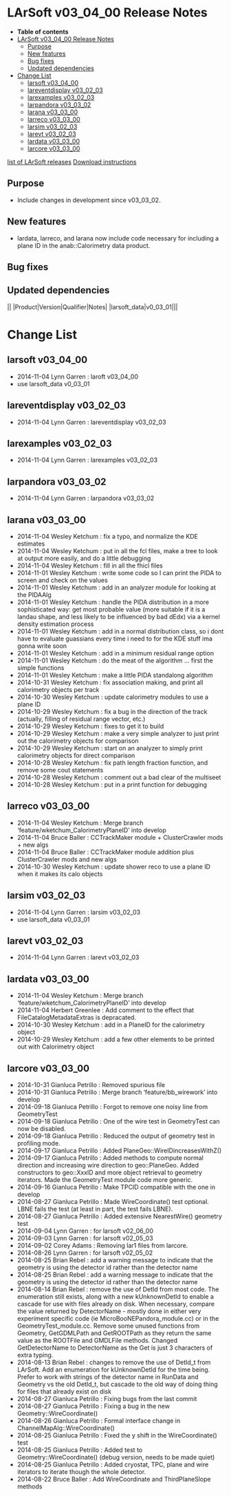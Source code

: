 LArSoft v03\_04\_00 Release Notes
======================================================================

-   **Table of contents**
-   [LArSoft v03\_04\_00 Release Notes](#LArSoft-v03_04_00-Release-Notes)
    -   [Purpose](#Purpose)
    -   [New features](#New-features)
    -   [Bug fixes](#Bug-fixes)
    -   [Updated dependencies](#Updated-dependencies)
-   [Change List](#Change-List)
    -   [larsoft v03\_04\_00](#larsoft-v03_04_00)
    -   [lareventdisplay v03\_02\_03](#lareventdisplay-v03_02_03)
    -   [larexamples v03\_02\_03](#larexamples-v03_02_03)
    -   [larpandora v03\_03\_02](#larpandora-v03_03_02)
    -   [larana v03\_03\_00](#larana-v03_03_00)
    -   [larreco v03\_03\_00](#larreco-v03_03_00)
    -   [larsim v03\_02\_03](#larsim-v03_02_03)
    -   [larevt v03\_02\_03](#larevt-v03_02_03)
    -   [lardata v03\_03\_00](#lardata-v03_03_00)
    -   [larcore v03\_03\_00](#larcore-v03_03_00)

[list of LArSoft releases](LArSoft_release_list)
[Download instructions](http://scisoft.fnal.gov/scisoft/projects/larsoft/v03_04_00/larsoft-v03_04_00.html)

Purpose
--------------------

-   Include changes in development since v03\_03\_02.

New features
------------------------------

-   lardata, larreco, and larana now include code necessary for including a plane ID in the anab::Calorimetry data product.

Bug fixes
------------------------

Updated dependencies
----------------------------------------------

||
|Product|Version|Qualifier|Notes|
|larsoft\_data|v0\_03\_01|||

Change List
============================

larsoft v03\_04\_00
------------------------------------------

-   2014-11-04 Lynn Garren : laroft v03\_04\_00
-   use larsoft\_data v0\_03\_01

lareventdisplay v03\_02\_03
----------------------------------------------------------

-   2014-11-04 Lynn Garren : lareventdisplay v03\_02\_03

larexamples v03\_02\_03
--------------------------------------------------

-   2014-11-04 Lynn Garren : larexamples v03\_02\_03

larpandora v03\_03\_02
------------------------------------------------

-   2014-11-04 Lynn Garren : larpandora v03\_03\_02

larana v03\_03\_00
----------------------------------------

-   2014-11-04 Wesley Ketchum : fix a typo, and normalize the KDE estimates
-   2014-11-04 Wesley Ketchum : put in all the fcl files, make a tree to look at output more easily, and do a little debugging
-   2014-11-04 Wesley Ketchum : fill in all the fhicl files
-   2014-11-01 Wesley Ketchum : write some code so I can print the PIDA to screen and check on the values
-   2014-11-01 Wesley Ketchum : add in an analyzer module for looking at the PIDAAlg
-   2014-11-01 Wesley Ketchum : handle the PIDA distribution in a more sophisticated way: get most probable value (more suitable if it is a landau shape, and less likely to be influenced by bad dEdx) via a kernel density estimation process
-   2014-11-01 Wesley Ketchum : add in a normal distribution class, so i dont have to evaluate guassians every time i need to for the KDE stuff ima gonna write soon
-   2014-11-01 Wesley Ketchum : add in a minimum residual range option
-   2014-11-01 Wesley Ketchum : do the meat of the algorithm … first the simple functions
-   2014-11-01 Wesley Ketchum : make a little PIDA standalong algorithm
-   2014-10-31 Wesley Ketchum : fix association making, and print all calorimetry objects per track
-   2014-10-30 Wesley Ketchum : update calorimetry modules to use a plane ID
-   2014-10-29 Wesley Ketchum : fix a bug in the direction of the track (actually, filling of residual range vector, etc.)
-   2014-10-29 Wesley Ketchum : fixes to get it to build
-   2014-10-29 Wesley Ketchum : make a very simple analyzer to just print out the calorimetry objects for comparison
-   2014-10-29 Wesley Ketchum : start on an analyzer to simply print calorimetry objects for direct comparison
-   2014-10-28 Wesley Ketchum : fix path length fraction function, and remove some cout statements
-   2014-10-28 Wesley Ketchum : comment out a bad clear of the multiseet
-   2014-10-28 Wesley Ketchum : put in a print function for debugging

larreco v03\_03\_00
------------------------------------------

-   2014-11-04 Wesley Ketchum : Merge branch ‘feature/wketchum\_CalorimetryPlaneID’ into develop
-   2014-11-04 Bruce Baller : CCTrackMaker module + ClusterCrawler mods + new algs
-   2014-11-04 Bruce Baller : CCTrackMaker module addition plus ClusterCrawler mods and new algs
-   2014-10-30 Wesley Ketchum : update shower reco to use a plane ID when it makes its calo objects

larsim v03\_02\_03
----------------------------------------

-   2014-11-04 Lynn Garren : larsim v03\_02\_03
-   use larsoft\_data v0\_03\_01

larevt v03\_02\_03
----------------------------------------

-   2014-11-04 Lynn Garren : larevt v03\_02\_03

lardata v03\_03\_00
------------------------------------------

-   2014-11-04 Wesley Ketchum : Merge branch ‘feature/wketchum\_CalorimetryPlaneID’ into develop
-   2014-11-04 Herbert Greenlee : Add comment to the effect that FileCatalogMetadataExtras is depracated.
-   2014-10-30 Wesley Ketchum : add in a PlaneID for the calorimetry object
-   2014-10-29 Wesley Ketchum : add a few other elements to be printed out with Calorimetry object

larcore v03\_03\_00
------------------------------------------

-   2014-10-31 Gianluca Petrillo : Removed spurious file
-   2014-10-31 Gianluca Petrillo : Merge branch ‘feature/bb\_wirework’ into develop
-   2014-09-18 Gianluca Petrillo : Forgot to remove one noisy line from GeometryTest
-   2014-09-18 Gianluca Petrillo : One of the wire test in GeometryTest can now be disabled.
-   2014-09-18 Gianluca Petrillo : Reduced the output of geometry test in profiling mode.
-   2014-09-17 Gianluca Petrillo : Added PlaneGeo::WireIDincreasesWithZ()
-   2014-09-17 Gianluca Petrillo : Added methods to compute normal direction and increasing wire direction to geo::PlaneGeo. Added constructors to geo::XxxID and more object retrieval to geometry iterators. Made the GeometryTest module code more generic.
-   2014-09-16 Gianluca Petrillo : Make TPCID compatible with the one in develop
-   2014-08-27 Gianluca Petrillo : Made WireCoordinate() test optional. LBNE fails the test (at least in part, the test fails LBNE).
-   2014-08-27 Gianluca Petrillo : Added extensive NearestWire() geometry test
-   2014-09-04 Lynn Garren : for larsoft v02\_06\_00
-   2014-09-03 Lynn Garren : for larsoft v02\_05\_03
-   2014-09-02 Corey Adams : Removing lar1 files from larcore.
-   2014-08-26 Lynn Garren : for larsoft v02\_05\_02
-   2014-08-25 Brian Rebel : add a warning message to indicate that the geometry is using the detector id rather than the detector name
-   2014-08-25 Brian Rebel : add a warning message to indicate that the geometry is using the detector id rather than the detector name
-   2014-08-14 Brian Rebel : remove the use of DetId from most code. The enumeration still exists, along with a new kUnknownDetId to enable a cascade for use with files already on disk. When necessary, compare the value returned by DetectorName - mostly done in either very experiment specific code (ie MicroBooNEPandora\_module.cc) or in the GeometryTest\_module.cc. Remove some unused functions from Geometry, GetGDMLPath and GetROOTPath as they return the same value as the ROOTFile and GMDLFile methods. Changed GetDetectorName to DetectorName as the Get is just 3 characters of extra typing.
-   2014-08-13 Brian Rebel : changes to remove the use of DetId\_t from LArSoft. Add an enumeration for kUnknownDetId for the time being. Prefer to work with strings of the detector name in RunData and Geometry vs the old DetId\_t, but cascade to the old way of doing thing for files that already exist on disk
-   2014-08-27 Gianluca Petrillo : Fixing bugs from the last commit
-   2014-08-27 Gianluca Petrillo : Fixing a bug in the new Geometry::WireCoordinate()
-   2014-08-26 Gianluca Petrillo : Formal interface change in ChannelMapAlg::WireCoordinate()
-   2014-08-25 Gianluca Petrillo : Fixed the y shift in the WireCoordinate() test
-   2014-08-25 Gianluca Petrillo : Added test to Geometry::WireCoordinate() (debug version, needs to be made quiet)
-   2014-08-25 Gianluca Petrillo : Added cryostat, TPC, plane and wire iterators to iterate though the whole detector.
-   2014-08-22 Bruce Baller : Add WireCoordinate and ThirdPlaneSlope methods
